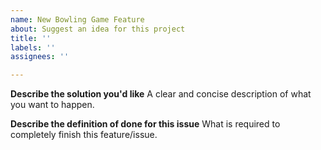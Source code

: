 ```yaml
---
name: New Bowling Game Feature
about: Suggest an idea for this project
title: ''
labels: ''
assignees: ''

---
```



**Describe the solution you'd like**
A clear and concise description of what you want to happen.

**Describe the definition of done for this issue**
What is required to completely finish this feature/issue.
